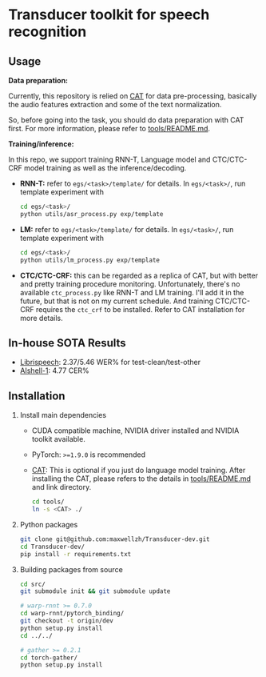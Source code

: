 # Transducer toolkit for speech recognition

## Usage

**Data preparation:**

Currently, this repository is relied on [CAT](https://github.com/thu-spmi/CAT) for data pre-processing, basically the audio features extraction and some of the text normalization.

So, before going into the task, you should do data preparation with CAT first. For more information, please refer to [tools/README.md](tools/README.md).

**Training/inference:**

In this repo, we support training RNN-T, Language model and CTC/CTC-CRF model training as well as the inference/decoding.

- **RNN-T:** refer to `egs/<task>/template/` for details. In `egs/<task>/`, run template experiment with
   ```bash
   cd egs/<task>/
   python utils/asr_process.py exp/template
   ```
- **LM:** refer to `egs/<task>/template/` for details. In `egs/<task>/`, run template experiment with
   ```bash
   cd egs/<task>/
   python utils/lm_process.py exp/template
   ```
- **CTC/CTC-CRF:** this can be regarded as a replica of CAT, but with better and pretty training procedure monitoring. Unfortunately, there's no available `ctc_process.py` like RNN-T and LM training. I'll add it in the future, but that is not on my current schedule. And training CTC/CTC-CRF requires the `ctc_crf` to be installed. Refer to CAT installation for more details.

## In-house SOTA Results 

- [Librispeech](egs/libri): 2.37/5.46 WER% for test-clean/test-other
- [AIshell-1](egs/aishell): 4.77 CER%

## Installation

1. Install main dependencies
  
   - CUDA compatible machine, NVIDIA driver installed and NVIDIA toolkit available.
   - PyTorch: `>=1.9.0` is recommended
   - [CAT](https://github.com/thu-spmi/CAT): This is optional if you just do language model training. 
      After installing the CAT, please refers to the details in [tools/README.md](tools/README.md)
     and link directory.
     
      ```bash
      cd tools/
      ln -s <CAT> ./
      ```
   
2. Python packages

   ```bash
   git clone git@github.com:maxwellzh/Transducer-dev.git
   cd Transducer-dev/
   pip install -r requirements.txt
   ```

3. Building packages from source

   ```bash
   cd src/
   git submodule init && git submodule update
   
   # warp-rnnt >= 0.7.0
   cd warp-rnnt/pytorch_binding/
   git checkout -t origin/dev
   python setup.py install
   cd ../../
   
   # gather >= 0.2.1
   cd torch-gather/
   python setup.py install
   ```

